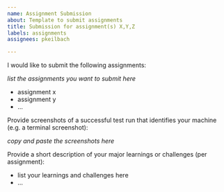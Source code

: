 ```yaml
---
name: Assignment Submission
about: Template to submit assignments
title: Submission for assignment(s) X,Y,Z
labels: assignments
assignees: pkeilbach

---
```


I would like to submit the following assignments:

_list the assignments you want to submit here_

- assignment x
- assignment y
- ...

Provide screenshots of a successful test run that identifies your machine (e.g. a terminal screenshot):

_copy and paste the screenshots here_

Provide a short description of your major learnings or challenges (per assignment):

- list your learnings and challenges here
- ...
